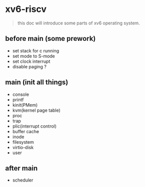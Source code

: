 # xv6-riscv

> this doc will introduce some parts of xv6 operating system.

## before main (some prework)

- set stack for c running
- set mode to S-mode
- set clock interrupt
- disable paging ?

## main (init all things)

- console
- printf
- kinit(PMem)
- kvm(kernel page table)
- proc
- trap
- plic(interrupt control)
- buffer cache
- inode
- filesystem
- virtio-disk
- user

## after main

- scheduler